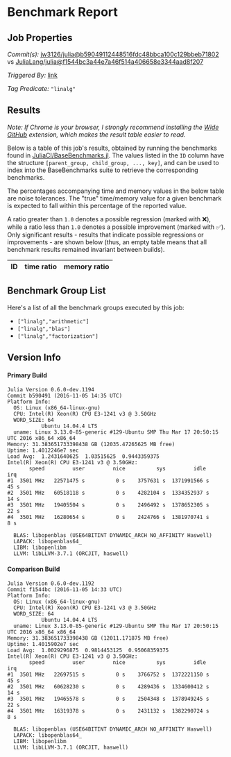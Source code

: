 # Benchmark Report

## Job Properties

*Commit(s):* [jw3126/julia@b59049112448516fdc48bbca100c129bbeb71802](https://github.com/jw3126/julia/commit/b59049112448516fdc48bbca100c129bbeb71802) vs [JuliaLang/julia@f1544bc3a44e7a46f514a406658e3344aad8f207](https://github.com/JuliaLang/julia/commit/f1544bc3a44e7a46f514a406658e3344aad8f207)

*Triggered By:* [link](https://github.com/JuliaLang/julia/pull/18931#issuecomment-258622307)

*Tag Predicate:* `"linalg"`

## Results

*Note: If Chrome is your browser, I strongly recommend installing the [Wide GitHub](https://chrome.google.com/webstore/detail/wide-github/kaalofacklcidaampbokdplbklpeldpj?hl=en)
extension, which makes the result table easier to read.*

Below is a table of this job's results, obtained by running the benchmarks found in
[JuliaCI/BaseBenchmarks.jl](https://github.com/JuliaCI/BaseBenchmarks.jl). The values
listed in the `ID` column have the structure `[parent_group, child_group, ..., key]`,
and can be used to index into the BaseBenchmarks suite to retrieve the corresponding
benchmarks.

The percentages accompanying time and memory values in the below table are noise tolerances. The "true"
time/memory value for a given benchmark is expected to fall within this percentage of the reported value.

A ratio greater than `1.0` denotes a possible regression (marked with :x:), while a ratio less
than `1.0` denotes a possible improvement (marked with :white_check_mark:). Only significant results - results
that indicate possible regressions or improvements - are shown below (thus, an empty table means that all
benchmark results remained invariant between builds).

| ID | time ratio | memory ratio |
|----|------------|--------------|

## Benchmark Group List

Here's a list of all the benchmark groups executed by this job:

- `["linalg","arithmetic"]`
- `["linalg","blas"]`
- `["linalg","factorization"]`

## Version Info

#### Primary Build

```
Julia Version 0.6.0-dev.1194
Commit b590491 (2016-11-05 14:35 UTC)
Platform Info:
  OS: Linux (x86_64-linux-gnu)
  CPU: Intel(R) Xeon(R) CPU E3-1241 v3 @ 3.50GHz
  WORD_SIZE: 64
           Ubuntu 14.04.4 LTS
  uname: Linux 3.13.0-85-generic #129-Ubuntu SMP Thu Mar 17 20:50:15 UTC 2016 x86_64 x86_64
Memory: 31.383651733398438 GB (12035.47265625 MB free)
Uptime: 1.4012246e7 sec
Load Avg:  1.2431640625  1.03515625  0.9443359375
Intel(R) Xeon(R) CPU E3-1241 v3 @ 3.50GHz: 
       speed         user         nice          sys         idle          irq
#1  3501 MHz   22571475 s          0 s    3757631 s  1371991566 s         45 s
#2  3501 MHz   60518118 s          0 s    4282104 s  1334352937 s         14 s
#3  3501 MHz   19405504 s          0 s    2496492 s  1378652305 s         22 s
#4  3501 MHz   16280654 s          0 s    2424766 s  1381970741 s          8 s

  BLAS: libopenblas (USE64BITINT DYNAMIC_ARCH NO_AFFINITY Haswell)
  LAPACK: libopenblas64_
  LIBM: libopenlibm
  LLVM: libLLVM-3.7.1 (ORCJIT, haswell)

```

#### Comparison Build

```
Julia Version 0.6.0-dev.1192
Commit f1544bc (2016-11-05 14:33 UTC)
Platform Info:
  OS: Linux (x86_64-linux-gnu)
  CPU: Intel(R) Xeon(R) CPU E3-1241 v3 @ 3.50GHz
  WORD_SIZE: 64
           Ubuntu 14.04.4 LTS
  uname: Linux 3.13.0-85-generic #129-Ubuntu SMP Thu Mar 17 20:50:15 UTC 2016 x86_64 x86_64
Memory: 31.383651733398438 GB (12011.171875 MB free)
Uptime: 1.4015902e7 sec
Load Avg:  1.0029296875  0.9814453125  0.95068359375
Intel(R) Xeon(R) CPU E3-1241 v3 @ 3.50GHz: 
       speed         user         nice          sys         idle          irq
#1  3501 MHz   22697515 s          0 s    3766752 s  1372221150 s         45 s
#2  3501 MHz   60628230 s          0 s    4289436 s  1334600412 s         14 s
#3  3501 MHz   19465578 s          0 s    2504348 s  1378949245 s         22 s
#4  3501 MHz   16319378 s          0 s    2431132 s  1382290724 s          8 s

  BLAS: libopenblas (USE64BITINT DYNAMIC_ARCH NO_AFFINITY Haswell)
  LAPACK: libopenblas64_
  LIBM: libopenlibm
  LLVM: libLLVM-3.7.1 (ORCJIT, haswell)

```
